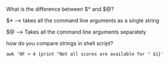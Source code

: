 
What is the difference between $* and $@?

$* --> takes all the command line arguments as a single string

$@ --> Takes all the command line arguments separately


how do you compare strings in shell script?






```shell
awk 'NF < 4 {print "Not all scores are available for " $1}'
```
